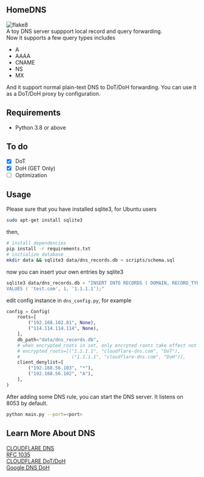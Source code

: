 ## HomeDNS
![flake8](https://github.com/EvanMu96/dns_test/workflows/Lint/badge.svg)  
A toy DNS server suppport local record and query forwarding.  
Now it supports a few query types includes
- A
- AAAA
- CNAME  
- NS
- MX
  
And it support normal plain-text DNS to DoT/DoH forwarding. You can use it as a DoT/DoH proxy by configuration.

## Requirements
- Python 3.8 or above

## To do
- [x] DoT
- [x] DoH (GET Only)
- [ ] Optimization

## Usage
Please sure that you have installed sqlite3, for Ubuntu users
```bash
sudo apt-get install sqlite3
```
then,
```bash
# install dependencies
pip install -r requirements.txt
# initialize database
mkdir data && sqlite3 data/dns_records.db < scripts/schema.sql
```
now you can insert your own entries by sqlite3
```bash
sqlite3 data/dns_records.db < "INSERT INTO RECORDS ( DOMAIN, RECORD_TYPE, VALUE)
VALUES ( 'test.com', 1, '1.1.1.1');"
```
edit config instance in `dns_config.py`, for example
```Python 
config = Config(
    roots=[
        ("192.168.102.81", None),
        ("114.114.114.114", None),
    ],
    db_path="data/dns_records.db",
    # when encrypted_roots in set, only encrpted roots take effect not unencrpted roots.
    # encrypted_roots=[("1.1.1.1", "cloudflare-dns.com", "DoT"),
    #                   ("1.1.1.1", "cloudflare-dns.com", "DoH")], 
    client_denylist=[
        ("192.168.56.103", "*"),
        ("192.168.56.102", "A"),
    ],
)
```
After adding some DNS rule, you can start the DNS server. It listens on 8053 by default.
```bash
python main.py --port=<port>
```

## Learn More About DNS
[CLOUDFLARE DNS](https://www.cloudflare.com/zh-cn/learning/dns/dns-records/)  
[RFC 1035](https://tools.ietf.org/html/rfc1035)  
[CLOUDFLARE DoT/DoH](https://developers.google.com/speed/public-dns/docs/doh)  
[Google DNS DoH](https://developers.google.com/speed/public-dns/docs/doh)  